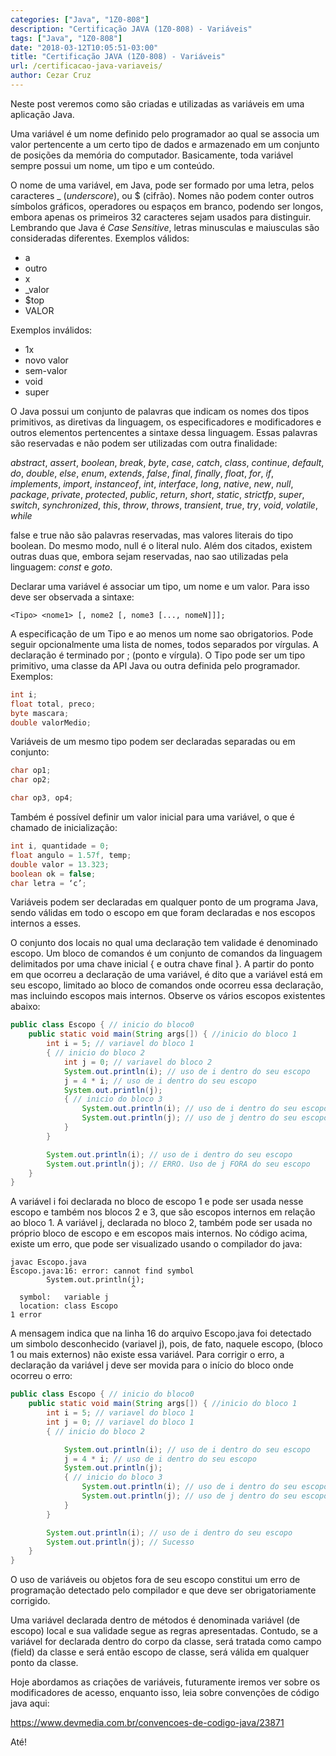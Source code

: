 ```yaml
---
categories: ["Java", "1Z0-808"]
description: "Certificação JAVA (1Z0-808) - Variáveis"
tags: ["Java", "1Z0-808"]
date: "2018-03-12T10:05:51-03:00"
title: "Certificação JAVA (1Z0-808) - Variáveis"
url: /certificacao-java-variaveis/
author: Cezar Cruz
---
```


Neste post veremos como são criadas e utilizadas as variáveis em uma aplicação Java.

<!--more-->

Uma variável é um nome definido pelo programador ao qual se associa um valor pertencente a um certo tipo de dados e armazenado em um conjunto de posições da memória do computador. Basicamente, toda variável sempre possui um nome, um tipo e um conteúdo.

O nome de uma variável, em Java, pode ser formado por uma letra, pelos caracteres _ (*underscore*), ou $ (cifrão). Nomes não podem conter outros símbolos gráficos, operadores ou espaços em branco, podendo ser longos, embora apenas os primeiros 32 caracteres sejam usados para distinguir. Lembrando que Java é *Case Sensitive*, letras minusculas e maiusculas são consideradas diferentes. Exemplos válidos:

* a
* outro
* x
* _valor
* $top
* VALOR

Exemplos inválidos:

* 1x
* novo valor
* sem-valor
* void
* super

O Java possui um conjunto de palavras que indicam os nomes dos tipos primitivos, as diretivas da linguagem, os especificadores e modificadores e outros elementos pertencentes a sintaxe dessa linguagem. Essas palavras são reservadas e não podem ser utilizadas com outra finalidade:

*abstract*, *assert*, *boolean*, *break*, *byte*, *case*, *catch*, *class*, *continue*, *default*, *do*, *double*, *else*, *enum*, *extends*, *false*, *final*, *finally*, *float*, *for*, *if*, *implements*, *import*, *instanceof*, *int*, *interface*, *long*, *native*, *new*, *null*, *package*, *private*, *protected*, *public*, *return*, *short*, *static*, *strictfp*, *super*, *switch*, *synchronized*, *this*, *throw*, *throws*, *transient*, *true*, *try*, *void*, *volatile*, *while*

false e true não são palavras reservadas, mas valores literais do tipo boolean. Do mesmo modo, null é o literal nulo. Além dos citados, existem outras duas que, embora sejam reservadas, nao sao utilizadas pela linguagem: *const* e *goto*.

Declarar uma variável é associar um tipo, um nome e um valor. Para isso deve ser observada a sintaxe:

```
<Tipo> <nome1> [, nome2 [, nome3 [..., nomeN]]];
```

A especificação de um Tipo e ao menos um nome sao obrigatorios. Pode seguir opcionalmente uma lista de nomes, todos separados por vírgulas. A declaração é terminado por ; (ponto e vírgula). O Tipo pode ser um tipo primitivo, uma classe da API Java ou outra definida pelo programador. Exemplos:

```java
int i;
float total, preco;
byte mascara;
double valorMedio;
```

Variáveis de um mesmo tipo podem ser declaradas separadas ou em conjunto:

```java
char op1;
char op2;

char op3, op4;
```

Também é possível definir um valor inicial para uma variável, o que é chamado de inicialização:

```java
int i, quantidade = 0;
float angulo = 1.57f, temp;
double valor = 13.323;
boolean ok = false;
char letra = ‘c’;
```

Variáveis podem ser declaradas em qualquer ponto de um programa Java, sendo válidas em todo o escopo em que foram declaradas e nos escopos internos a esses.

O conjunto dos locais no qual uma declaração tem validade é denominado escopo. Um bloco de comandos é um conjunto de comandos da linguagem delimitados por uma chave  inicial { e outra chave final }. A partir do ponto em que ocorreu a declaração de uma variável, é dito que a variável está em seu escopo, limitado ao bloco de comandos onde ocorreu essa declaração, mas incluindo escopos mais internos. Observe os vários escopos existentes abaixo:

```java
public class Escopo { // inicio do bloco0
    public static void main(String args[]) { //inicio do bloco 1
        int i = 5; // variavel do bloco 1
        { // inicio do bloco 2
            int j = 0; // variavel do bloco 2
            System.out.println(i); // uso de i dentro do seu escopo
            j = 4 * i; // uso de i dentro do seu escopo
            System.out.println(j);
            { // inicio do bloco 3
                System.out.println(i); // uso de i dentro do seu escopo
                System.out.println(j); // uso de j dentro do seu escopo
            }
        }

        System.out.println(i); // uso de i dentro do seu escopo
        System.out.println(j); // ERRO. Uso de j FORA do seu escopo
    }
}
```

A variável i foi declarada no bloco de escopo 1 e pode ser usada nesse escopo e também nos blocos 2 e 3, que são escopos internos em relação ao bloco 1. A variável j, declarada no bloco 2, também pode ser usada no próprio bloco de escopo e em escopos mais internos. No código acima, existe um erro, que pode ser visualizado usando o compilador do java:

```
javac Escopo.java
Escopo.java:16: error: cannot find symbol
        System.out.println(j);
                           ^
  symbol:   variable j
  location: class Escopo
1 error
```

A mensagem indica que na linha 16 do arquivo Escopo.java foi detectado um simbolo desconhecido (variavel j), pois, de fato, naquele escopo, (bloco 1 ou mais externos) não existe essa variável. Para corrigir o erro, a declaração da variável j deve ser movida para o início do bloco onde ocorreu o erro:

```java
public class Escopo { // inicio do bloco0
    public static void main(String args[]) { //inicio do bloco 1
        int i = 5; // variavel do bloco 1
        int j = 0; // variavel do bloco 1
        { // inicio do bloco 2

            System.out.println(i); // uso de i dentro do seu escopo
            j = 4 * i; // uso de i dentro do seu escopo
            System.out.println(j);
            { // inicio do bloco 3
                System.out.println(i); // uso de i dentro do seu escopo
                System.out.println(j); // uso de j dentro do seu escopo
            }
        }

        System.out.println(i); // uso de i dentro do seu escopo
        System.out.println(j); // Sucesso
    }
}
```

O uso de variáveis ou objetos fora de seu escopo constitui um erro de programação detectado pelo compilador e que deve ser obrigatoriamente corrigido.

Uma variável declarada dentro de métodos é denominada variável (de escopo) local e sua validade segue as regras apresentadas. Contudo, se a variável for declarada dentro do corpo da classe, será tratada como campo (field) da classe e será então escopo de classe, será válida em qualquer ponto da classe.

Hoje abordamos as criações de variáveis, futuramente iremos ver sobre os modificadores de acesso, enquanto isso, leia sobre convenções de código java aqui:

https://www.devmedia.com.br/convencoes-de-codigo-java/23871

Até!
